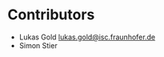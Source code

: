 # Contributors

* Lukas Gold [lukas.gold@isc.fraunhofer.de](mailto:lukas.gold@isc.fraunhofer.de)
* Simon Stier
